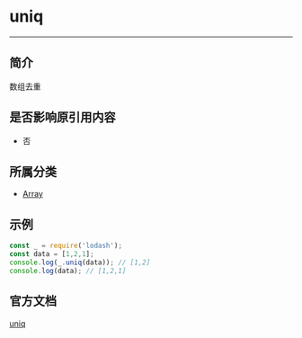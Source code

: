 # uniq

---

## 简介

数组去重

## 是否影响原引用内容

- 否

## 所属分类

- [Array](/repository/Libraries/Lodash/Array.md#array相关函数)

## 示例

```javascript
const _ = require('lodash');
const data = [1,2,1];
console.log(_.uniq(data)); // [1,2]
console.log(data); // [1,2,1]
```

## 官方文档

[uniq](https://lodash.com/docs/4.17.15#uniq)